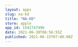 ```yaml
---
layout: apps
slug: na-kd
title: "NA-KD"
store: apple
app_id: 1542747496
date: 2021-06-30T06:56:55Z
published: 2021-06-15T07:00:00Z
---
```


